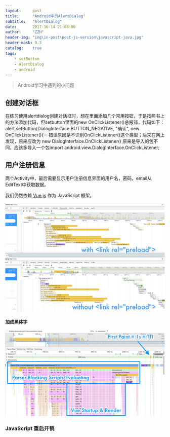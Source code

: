 ```yaml
---
layout:     post
title:      "Android中的AlertDialog"
subtitle:   "AlertDialog"
date:       2017-10-14 21:08:00
author:     "ZZH"
header-img: "img\in-post\post-js-version\javascript-java.jpg"
header-mask: 0.3
catalog:    true
tags:
    - setButton
    - AlertDialog
    - android
---
```



>   Android学习中遇到的小问题
 


## 创建对话框

在练习使用alertdialog创建对话框时，想在里面添加几个常用按钮，于是按照书上的方法添加代码，但setbutton里面的new OnClickListener()总报错，代码如下： alert.setButton(DialogInterface.BUTTON_NEGATIVE, "确认",  new OnClickListener(){··· 错误原因是不识别OnClickListener()这个类型；后来在网上发现，原来应改为 new  DialogInterface.OnClickListener() 原来是导入的包不同，应该多导入一个包import android.view.DialogInterface.OnClickListener; 
## 用户注册信息

两个Activity中，最后需要显示用户注册信息界面的用户名，密码，email从EditText中获取数据。





























 

我们仍然依赖 [Vue.js](http://vuejs.org/) 作为 JavaScript 框架。


![](/img/in-post/post-eleme-pwa/PUSH-link-rel-preload.jpg)

**加成黑体字**





![](/img/in-post/post-eleme-pwa/msite-Before-Optim.png)

### JavaScript 重启开销


[1]: https://twitter.com/vuejs/status/834087199008239619
[2]: https://developers.google.com/web/progressive-web-apps/
[3]: https://blog.twitter.com/2017/how-we-built-twitter-lite
[4]: https://medium.com/progressive-web-apps/building-flipkart-lite-a-progressive-web-app-2c211e641883
[5]: https://medium.com/engineering-housing/progressing-mobile-web-fac3efb8b454
[6]: https://shop.polymer-project.org/
[7]: https://developers.google.com/web/fundamentals/performance/prpl-pattern/
[8]: https://calendar.perfplanet.com/2013/big-bad-preloader/
[9]: https://w3c.github.io/ServiceWorker/v1/
[10]: https://webpack.github.io/
[11]: https://medium.com/@Huxpro/how-does-sw-precache-works-2d99c3d3c725
[12]: https://developers.google.com/web/updates/2015/11/app-shell
[13]: https://googlechrome.github.io/sw-toolbox/

